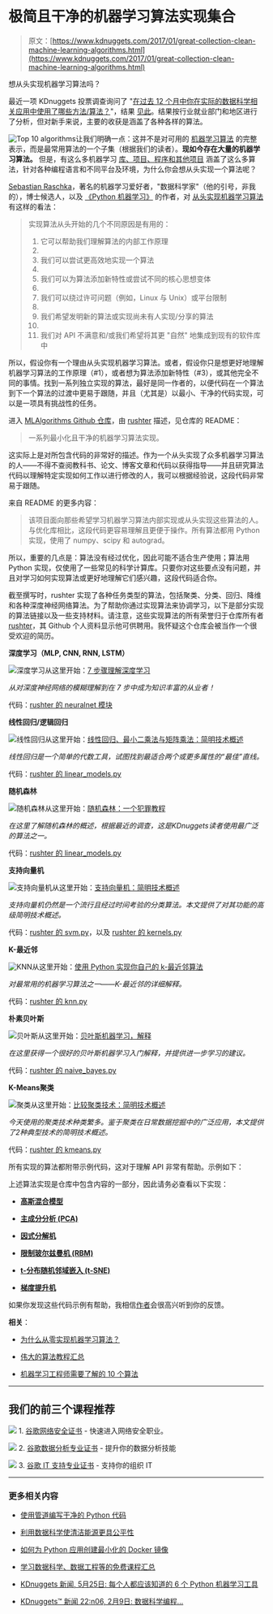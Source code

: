 # 极简且干净的机器学习算法实现集合

> 原文：[https://www.kdnuggets.com/2017/01/great-collection-clean-machine-learning-algorithms.html](https://www.kdnuggets.com/2017/01/great-collection-clean-machine-learning-algorithms.html)

想从头实现机器学习算法吗？

最近一项 KDnuggets 投票调查询问了 "[在过去 12 个月中你在实际的数据科学相关应用中使用了哪些方法/算法？](/2016/08/new-poll-data-science-methods-algorithms-used.html)"，结果 [见此](https://www.kdnuggets.com/2016/09/poll-algorithms-used-data-scientists.html)。结果按行业就业部门和地区进行了分析，但对新手来说，主要的收获是涵盖了各种各样的算法。

![Top 10 algorithms](../Images/f40f1e7b92b0e89bcbbd0b5980c159b2.png)让我们明确一点：这并不是对可用的 [机器学习算法](https://www.kdnuggets.com/2016/08/10-algorithms-machine-learning-engineers.html) 的完整表示，而是最常用算法的一个子集（根据我们的读者）。**现如今存在大量的机器学习算法。** 但是，有这么多机器学习 [库、项目、程序和其他项目](/2016/11/top-20-python-machine-learning-open-source-updated.html) 涵盖了这么多算法，针对各种编程语言和不同平台及环境，为什么你会想从头实现一个算法呢？

[Sebastian Raschka](https://twitter.com/rasbt)，著名的机器学习爱好者，"数据科学家"（他的引号，非我的），博士候选人，以及 [《Python 机器学习》](https://www.amazon.com/Python-Machine-Learning-Sebastian-Raschka/dp/1783555130) 的作者，对 [从头实现机器学习算法](https://www.kdnuggets.com/2016/05/implement-machine-learning-algorithms-scratch.html) 有这样的看法：

> 实现算法从头开始的几个不同原因是有用的：
> 
> 1.  它可以帮助我们理解算法的内部工作原理
> 1.  
> 1.  我们可以尝试更高效地实现一个算法
> 1.  
> 1.  我们可以为算法添加新特性或尝试不同的核心思想变体
> 1.  
> 1.  我们可以绕过许可问题（例如，Linux 与 Unix）或平台限制
> 1.  
> 1.  我们希望发明新的算法或实现尚未有人实现/分享的算法
> 1.  
> 1.  我们对 API 不满意和/或我们希望将其更 "自然" 地集成到现有的软件库中

所以，假设你有一个理由从头实现机器学习算法。或者，假设你只是想更好地理解机器学习算法的工作原理（#1），或者想为算法添加新特性（#3），或其他完全不同的事情。找到一系列独立实现的算法，最好是同一作者的，以便代码在一个算法到下一个算法的过渡中更易于跟随，并且（尤其是）以最小、干净的代码实现，可以是一项具有挑战性的任务。

进入 [MLAlgorithms Github 仓库](https://github.com/rushter/MLAlgorithms)，由 [rushter](https://github.com/rushter) 描述，见仓库的 README：

> 一系列最小化且干净的机器学习算法实现。

这实际上是对所包含代码的非常好的描述。作为一个从头实现了众多机器学习算法的人——不得不查阅教科书、论文、博客文章和代码以获得指导——并且研究算法代码以理解特定实现如何工作以进行修改的人，我可以根据经验说，这段代码非常易于跟随。

来自 README 的更多内容：

> 该项目面向那些希望学习机器学习算法内部实现或从头实现这些算法的人。与优化库相比，这段代码更容易理解且更便于操作。所有算法都用 Python 实现，使用了 numpy、scipy 和 autograd。

所以，重要的几点是：算法没有经过优化，因此可能不适合生产使用；算法用 Python 实现，仅使用了一些常见的科学计算库。只要你对这些要点没有问题，并且对学习如何实现算法或更好地理解它们感兴趣，这段代码适合你。

截至撰写时，rushter 实现了各种任务类型的算法，包括聚类、分类、回归、降维和各种深度神经网络算法。为了帮助你通过实现算法来协调学习，以下是部分实现的算法链接以及一些支持材料。请注意，这些实现算法的所有荣誉归于仓库所有者 [rushter](https://github.com/rushter)，其 Github 个人资料显示他可供聘用。我怀疑这个仓库会被当作一个很受欢迎的简历。

**深度学习（MLP, CNN, RNN, LSTM）**

![深度学习](../Images/35cca5c97cb4d4033c23fdadcb5820b8.png)从这里开始：[7 步骤理解深度学习](/2016/01/seven-steps-deep-learning.html)

*从对深度神经网络的模糊理解到在 7 步中成为知识丰富的从业者！*

代码：[rushter 的 neuralnet 模块](https://github.com/rushter/MLAlgorithms/tree/master/mla/neuralnet)

**线性回归/逻辑回归**

![线性回归](../Images/9ad77abc2d73c45236832b6f4edf7c6c.png)从这里开始：[线性回归、最小二乘法与矩阵乘法：简明技术概述](/2016/11/linear-regression-least-squares-matrix-multiplication-concise-technical-overview.html)

*线性回归是一个简单的代数工具，试图找到最适合两个或更多属性的“最佳”直线。*

代码：[rushter 的 linear_models.py](https://github.com/rushter/MLAlgorithms/blob/master/mla/linear_models.py)

**随机森林**

![随机森林](../Images/d7df51ea9647f66d47d5ac3397320dda.png)从这里开始：[随机森林：一个犯罪教程](/2016/09/reandom-forest-criminal-tutorial.html)

*在这里了解随机森林的概述，根据最近的调查，这是KDnuggets读者使用最广泛的算法之一。*

代码：[rushter 的 linear_models.py](https://github.com/rushter/MLAlgorithms/blob/master/mla/ensemble/random_forest.py)

**支持向量机**

![支持向量机](../Images/d5f9a91b5d6ed87326db5bc95500daf4.png)从这里开始：[支持向量机：简明技术概述](/2016/09/support-vector-machines-concise-technical-overview.html)

*支持向量机仍然是一个流行且经过时间考验的分类算法。本文提供了对其功能的高级简明技术概述。*

代码：[rushter 的 svm.py](https://github.com/rushter/MLAlgorithms/blob/master/mla/svm/svm.py)，以及 [rushter 的 kernels.py](https://github.com/rushter/MLAlgorithms/blob/master/mla/svm/kernerls.py)

**K-最近邻**

![KNN](../Images/4322b5f9ae66be35375b65bec3b6c05f.png)从这里开始：[使用 Python 实现你自己的 k-最近邻算法](/2016/01/implementing-your-own-knn-using-python.html)

*对最常用的机器学习算法之一——K-最近邻的详细解释。*

代码：[rushter 的 knn.py](https://github.com/rushter/MLAlgorithms/blob/master/mla/knn.py)

**朴素贝叶斯**

![贝叶斯](../Images/4bbaac39ca24078ff088ace99cc9b745.png)从这里开始：[贝叶斯机器学习，解释](/2016/07/bayesian-machine-learning-explained.html)

*在这里获得一个很好的贝叶斯机器学习入门解释，并提供进一步学习的建议。*

代码：[rushter 的 naive_bayes.py](https://github.com/rushter/MLAlgorithms/blob/master/mla/naive_bayes.py)

**K-Means聚类**

![聚类](../Images/a4235ade8eec2481aba75af7b5189ef6.png)从这里开始：[比较聚类技术：简明技术概述](/2016/09/comparing-clustering-techniques-concise-technical-overview.html)

*今天使用的聚类技术种类繁多。鉴于聚类在日常数据挖掘中的广泛应用，本文提供了2种典型技术的简明技术概述。*

代码：[rushter 的 kmeans.py](https://github.com/rushter/MLAlgorithms/blob/master/mla/kmeans.py)

所有实现的算法都附带示例代码，这对于理解 API 非常有帮助。示例如下：

上述算法实现是仓库中包含内容的一部分，因此请务必查看以下实现：

+   [**高斯混合模型**](https://github.com/rushter/MLAlgorithms/blob/master/mla/gaussian_mixture.py)

+   [**主成分分析 (PCA)**](https://github.com/rushter/MLAlgorithms/blob/master/mla/pca.py)

+   [**因式分解机**](https://github.com/rushter/MLAlgorithms/blob/master/mla/fm.py)

+   [**限制玻尔兹曼机 (RBM)**](https://github.com/rushter/MLAlgorithms/blob/master/mla/rbm.py)

+   [**t-分布随机邻域嵌入 (t-SNE)**](https://github.com/rushter/MLAlgorithms/blob/master/mla/tsne.py)

+   [**梯度提升机**](https://github.com/rushter/MLAlgorithms/blob/master/mla/ensemble/gbm.py)

如果你发现这些代码示例有帮助，我相信[作者](https://github.com/rushter)会很高兴听到你的反馈。

**相关**：

+   [为什么从零实现机器学习算法？](/2016/05/implement-machine-learning-algorithms-scratch.html)

+   [伟大的算法教程汇总](/2016/09/great-algorithm-tutorial-roundup.html)

+   [机器学习工程师需要了解的 10 个算法](/2016/08/10-algorithms-machine-learning-engineers.html)

* * *

## 我们的前三个课程推荐

![](../Images/0244c01ba9267c002ef39d4907e0b8fb.png) 1\. [谷歌网络安全证书](https://www.kdnuggets.com/google-cybersecurity) - 快速进入网络安全职业。

![](../Images/e225c49c3c91745821c8c0368bf04711.png) 2\. [谷歌数据分析专业证书](https://www.kdnuggets.com/google-data-analytics) - 提升你的数据分析技能

![](../Images/0244c01ba9267c002ef39d4907e0b8fb.png) 3\. [谷歌 IT 支持专业证书](https://www.kdnuggets.com/google-itsupport) - 支持你的组织 IT

* * *

### 更多相关内容

+   [使用管道编写干净的 Python 代码](https://www.kdnuggets.com/2021/12/write-clean-python-code-pipes.html)

+   [利用数据科学使清洁能源更具公平性](https://www.kdnuggets.com/2022/03/data-science-make-clean-energy-equitable.html)

+   [如何为 Python 应用创建最小化的 Docker 镜像](https://www.kdnuggets.com/how-to-create-minimal-docker-images-for-python-applications)

+   [学习数据科学、数据工程等的免费课程汇总](https://www.kdnuggets.com/collection-of-free-courses-to-learn-data-science-data-engineering-machine-learning-mlops-and-llmops)

+   [KDnuggets 新闻, 5月25日: 每个人都应该知道的 6 个 Python 机器学习工具](https://www.kdnuggets.com/2022/n21.html)

+   [KDnuggets™ 新闻 22:n06, 2月9日: 数据科学编程…](https://www.kdnuggets.com/2022/n06.html)

